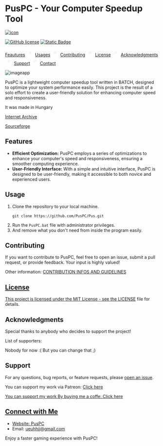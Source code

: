 <h1>PusPC - Your Computer Speedup Tool</h1>

[![icon](https://github.com/PusPC/Pus/assets/136448868/76955a3c-c559-47c6-9af9-4f647a6e6b95)](https://PusPC.site)

[![GitHub license](https://img.shields.io/badge/license-MIT-blue.svg)](https://github.com/PusPC/Pus/blob/master/LICENSE) 
[![Static Badge](https://img.shields.io/badge/contributors-1-green)](https://github.com/PusPC)

[Feautures](https://github.com/PusPC/Pus/tree/main#features) ![TeStAnD](https://github.com/PusPC/Pus/blob/main/.github/200wPUS_25_1_50.webp) [Usages](https://github.com/PusPC/Pus/tree/main#usage) ![TeStAnD](https://github.com/PusPC/Pus/blob/main/.github/200wPUS_25_1_50.webp) [Contributing](https://github.com/PusPC/Pus/tree/main#contributing) ![TeStAnD](https://github.com/PusPC/Pus/blob/main/.github/200wPUS_25_1_50.webp) [License](https://github.com/PusPC/Pus/tree/main#license) ![TeStAnD](https://github.com/PusPC/Pus/blob/main/.github/200wPUS_25_1_50.webp) [Acknowledgments](https://github.com/PusPC/Pus/tree/main#acknowledgments) ![TeStAnD](https://github.com/PusPC/Pus/blob/main/.github/200wPUS_25_1_50.webp) [Support](https://github.com/PusPC/Pus/tree/main#support) ![TeStAnD](https://github.com/PusPC/Pus/blob/main/.github/200wPUS_25_1_50.webp) [Contact](https://github.com/PusPC/Pus/tree/main#connect-with-me)

![imageapp](https://github.com/PusPC/Pus/assets/136448868/f062d0ee-1c28-4af5-8cda-a2a03cf37be2)

<p>PusPC is a lightweight computer speedup tool written in BATCH, designed to optimize your system performance easily. This project is the result of a solo effort to create a user-friendly solution for enhancing computer speed and responsiveness.</p>
<p>It was made in Hungary</p>

[Internet Archive](https://archive.org/details/PusPC)

[Sourceforge](https://sourceforge.net/projects/pus)

<h2>Features</h2>

<ul>
  <li><strong>Efficient Optimization:</strong> PusPC employs a series of optimizations to enhance your computer's speed and responsiveness, ensuring a smoother computing experience.</li>
  <li><strong>User-Friendly Interface:</strong> With a simple and intuitive interface, PusPC is designed to be user-friendly, making it accessible to both novice and experienced users.</li>
</ul>

<h2>Usage</h2>

<ol>
  <li>Clone the repository to your local machine.
    <pre><code>git clone https://github.com/PusPC/Pus.git</code></pre>
  </li>
  <li>Run the <code>PusPC.bat</code> file with administrator privileges.</li>
  <li>And remove what you don't need from inside the program easily.</li>
</ol>

<h2>Contributing</h2>

<p>If you want to contribute to PusPC, feel free to open an issue, submit a pull request, or provide feedback. Your input is highly valued!</p>
<p>Other information: <a href="https://github.com/PusPC/Pus/blob/main/CONTRIBUTING.md"</a>CONTRIBUTION INFOS AND GUIDELINES</p>

<h2>License</h2>

<p>This project is licensed under the MIT License - see the <a href="LICENSE">LICENSE</a> file for details.</p>

<h2>Acknowledgments</h2>

<p>Special thanks to anybody who decides to support the project!</p>
<p>List of supporters:</p>
<p>Nobody for now :( But you can change that ;)</p>

<h2>Support</h2>

<p>For any questions, bug reports, or feature requests, please <a href="https://github.com/PusPC/Pus/issues">open an issue</a>.</p>
<p>You can support my work via Patreon: <a href="https://www.patreon.com/Pus537"</a>Click here</p>
<p>You can support my work By buying me a coffe: <a href="https://www.buymeacoffee.com/PusPC"</a>Click here</p>

<h2>Connect with Me</h2>

<ul>
  <li>Website: <a href="https://puspc.site">PusPC</a></li>
  <li>Email: <a href="mailto:ueuhhjj@gmail.com">ueuhhjj@gmail.com</a></li>
</ul>

<p>Enjoy a faster gaming experience with PusPC!</p>
